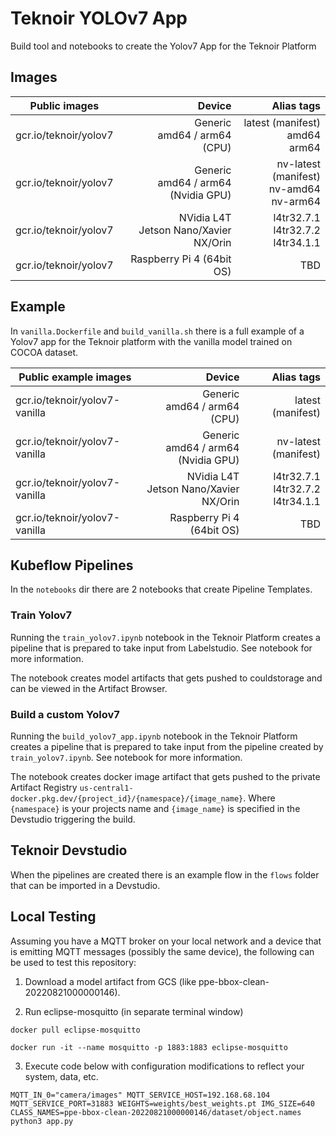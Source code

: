 # Teknoir YOLOv7 App

Build tool and notebooks to create the Yolov7 App for the Teknoir Platform

## Images
| Public images         |                                     Device |                                     Alias tags |
|-----------------------|-------------------------------------------:|-----------------------------------------------:|
| gcr.io/teknoir/yolov7 |        Generic<br/>amd64 / arm64<br/>(CPU) |          latest (manifest)<br/>amd64<br/>arm64 |
| gcr.io/teknoir/yolov7 | Generic<br/>amd64 / arm64<br/>(Nvidia GPU) | nv-latest (manifest)<br/>nv-amd64<br/>nv-arm64 |
| gcr.io/teknoir/yolov7 |  NVidia L4T<br/>Jetson Nano/Xavier NX/Orin |       l4tr32.7.1<br/>l4tr32.7.2<br/>l4tr34.1.1 |
| gcr.io/teknoir/yolov7 |                  Raspberry Pi 4 (64bit OS) |                                            TBD |

## Example
In `vanilla.Dockerfile` and `build_vanilla.sh` there is a full example of a Yolov7 app for the Teknoir platform with the vanilla model trained on COCOA dataset.

| Public example images         |                                     Device |                               Alias tags |
|-------------------------------|-------------------------------------------:|-----------------------------------------:|
| gcr.io/teknoir/yolov7-vanilla |        Generic<br/>amd64 / arm64<br/>(CPU) |                        latest (manifest) |
| gcr.io/teknoir/yolov7-vanilla | Generic<br/>amd64 / arm64<br/>(Nvidia GPU) |                     nv-latest (manifest) |
| gcr.io/teknoir/yolov7-vanilla |  NVidia L4T<br/>Jetson Nano/Xavier NX/Orin | l4tr32.7.1<br/>l4tr32.7.2<br/>l4tr34.1.1 |
| gcr.io/teknoir/yolov7-vanilla |                  Raspberry Pi 4 (64bit OS) |                                      TBD |

## Kubeflow Pipelines
In the `notebooks` dir there are 2 notebooks that create Pipeline Templates.

### Train Yolov7
Running the `train_yolov7.ipynb` notebook in the Teknoir Platform creates a pipeline that is prepared to take input from Labelstudio. See notebook for more information.

The notebook creates model artifacts that gets pushed to couldstorage and can be viewed in the Artifact Browser.

### Build a custom Yolov7
Running the `build_yolov7_app.ipynb` notebook in the Teknoir Platform creates a pipeline that is prepared to take input from the pipeline created by `train_yolov7.ipynb`. See notebook for more information. 

The notebook creates docker image artifact that gets pushed to the private Artifact Registry `us-central1-docker.pkg.dev/{project_id}/{namespace}/{image_name}`.
Where `{namespace}` is your projects name and `{image_name}` is specified in the Devstudio triggering the build.

## Teknoir Devstudio
When the pipelines are created there is an example flow in the `flows` folder that can be imported in a Devstudio.

## Local Testing

Assuming you have a MQTT broker on your local network and a device that is emitting MQTT messages (possibly the same device), the following can be used to test this repository:

1. Download a model artifact from GCS (like ppe-bbox-clean-20220821000000146).

2. Run eclipse-mosquitto (in separate terminal window)

`docker pull eclipse-mosquitto`

`docker run -it --name mosquitto -p 1883:1883 eclipse-mosquitto`

3. Execute code below with configuration modifications to reflect your system, data, etc. 

`MQTT_IN_0="camera/images" MQTT_SERVICE_HOST=192.168.68.104 MQTT_SERVICE_PORT=31883 WEIGHTS=weights/best_weights.pt IMG_SIZE=640 CLASS_NAMES=ppe-bbox-clean-20220821000000146/dataset/object.names python3 app.py`

